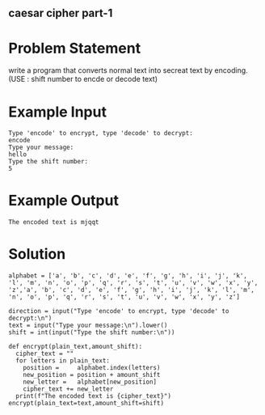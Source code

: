 ## caesar cipher part-1

# Problem Statement

write a program that converts normal text into secreat text by encoding.<br />(USE : shift number to encde or decode text) 

# Example Input 

```
Type 'encode' to encrypt, type 'decode' to decrypt:
encode
Type your message:
hello
Type the shift number:
5

```

# Example Output 

```
The encoded text is mjqqt
```

# Solution
```
alphabet = ['a', 'b', 'c', 'd', 'e', 'f', 'g', 'h', 'i', 'j', 'k', 'l', 'm', 'n', 'o', 'p', 'q', 'r', 's', 't', 'u', 'v', 'w', 'x', 'y', 'z','a', 'b', 'c', 'd', 'e', 'f', 'g', 'h', 'i', 'j', 'k', 'l', 'm', 'n', 'o', 'p', 'q', 'r', 's', 't', 'u', 'v', 'w', 'x', 'y', 'z']

direction = input("Type 'encode' to encrypt, type 'decode' to decrypt:\n")
text = input("Type your message:\n").lower()
shift = int(input("Type the shift number:\n"))

def encrypt(plain_text,amount_shift):
  cipher_text = ""
  for letters in plain_text:
    position =     alphabet.index(letters)
    new_position = position + amount_shift
    new_letter =   alphabet[new_position]
    cipher_text += new_letter
  print(f"The encoded text is {cipher_text}")
encrypt(plain_text=text,amount_shift=shift)
```